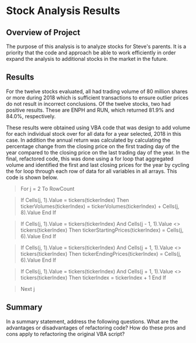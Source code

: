 # Stock Analysis Results
## Overview of Project

The purpose of this analysis is to analyze stocks for Steve's parents. It is a priority that the code and approach be able to work efficiently in order expand the analysis to additional stocks in the market in the future.

## Results

For the twelve stocks evaluated, all had trading volume of 80 million shares or more during 2018 which is sufficient transactions to ensure outlier prices do not result in incorrect conclusions. Of the twelve stocks, two had positive results. These are ENPH and RUN, which returned 81.9% and 84.0%, respectively.

These results were obtained using VBA code that was design to add volume for each individual stock over for all data for a year selected, 2018 in this case. In addition the annual return was calculated by calculating the percentage change from the closing price on the first trading day of the year compared to the closing price on the last trading day of the year.  In the final, refactored code, this was done using a for loop that aggregated volume and identified the first and last closing prices for the year by cycling the for loop through each row of data for all variables in all arrays. This code is shown below.


>For j = 2 To RowCount
   
>  If Cells(j, 1).Value = tickers(tickerIndex) Then
>    tickerVolumes(tickerIndex) = tickerVolumes(tickerIndex) + Cells(j, 8).Value
>    End If

>  If Cells(j, 1).Value = tickers(tickerIndex) And Cells(j - 1, 1).Value <> tickers(tickerIndex) Then
>    tickerStartingPrices(tickerIndex) = Cells(j, 6).Value
>    End If

>  If Cells(j, 1).Value = tickers(tickerIndex) And Cells(j + 1, 1).Value <> tickers(tickerIndex) Then
>    tickerEndingPrices(tickerIndex) = Cells(j, 6).Value
>    End If   
  
>  If Cells(j, 1).Value = tickers(tickerIndex) And Cells(j + 1, 1).Value <> tickers(tickerIndex) Then
>    tickerIndex = tickerIndex + 1
>    End If

>Next j

## Summary

In a summary statement, address the following questions.
        What are the advantages or disadvantages of refactoring code?
        How do these pros and cons apply to refactoring the original VBA script?


